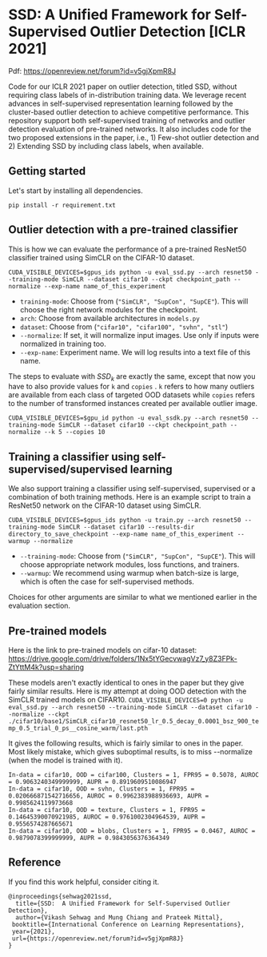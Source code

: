 # SSD: A Unified Framework for Self-Supervised Outlier Detection [ICLR 2021]

Pdf: https://openreview.net/forum?id=v5gjXpmR8J

Code for our ICLR 2021 paper on outlier detection, titled SSD, without requiring class labels of in-distribution training data. We leverage recent advances in self-supervised representation learning followed by the cluster-based outlier detection to achieve competitive performance. This repository support both self-supervised training of networks and outlier detection evaluation of pre-trained networks. It also includes code for the two proposed extensions in the paper, i.e., 1) Few-shot outlier detection and 2) Extending SSD by including class labels, when available.




## Getting started

Let's start by installing all dependencies. 

`pip install -r requirement.txt`



## Outlier detection with a pre-trained classifier

This is how we can evaluate the performance of a pre-trained ResNet50 classifier trained using SimCLR on the CIFAR-10 dataset. 

`CUDA_VISIBLE_DEVICES=$gpus_ids python -u eval_ssd.py --arch resnet50 --training-mode SimCLR --dataset cifar10 --ckpt checkpoint_path --normalize --exp-name name_of_this_experiment`

* `training-mode`: Choose from (`"SimCLR", "SupCon", "SupCE"`). This will choose the right network modules for the checkpoint.
* `arch`: Choose from available architectures in `models.py`
* `dataset`: Choose from (`"cifar10", "cifar100", "svhn", "stl"`) 
* `--normalize`: If set, it will normalize input images. Use only if inputs were normalized in training too. 
* `--exp-name`: Experiment name. We will log results into a text file of this name.


The steps to evaluate with $SSD_k$ are exactly the same, except that now you have to also provide values for `k` and `copies` . `k` refers to how many outliers are available from each class of targeted OOD datasets while `copies` refers to the number of transformed instances created per available outlier image.

`CUDA_VISIBLE_DEVICES=$gpu_id python -u eval_ssdk.py --arch resnet50 --training-mode SimCLR --dataset cifar10 --ckpt checkpoint_path --normalize --k 5 --copies 10`



## Training a classifier using self-supervised/supervised learning

We also support training a classifier using self-supervised, supervised or a combination of both training methods. Here is an example script to train a ResNet50 network on the CIFAR-10 dataset using SimCLR. 

`CUDA_VISIBLE_DEVICES=$gpus_ids python -u train.py --arch resnet50 --training-mode SimCLR --dataset cifar10 --results-dir directory_to_save_checkpoint --exp-name name_of_this_experiment --warmup --normalize`

* `--training-mode`: Choose from (`"SimCLR", "SupCon", "SupCE"`). This will choose appropriate network modules, loss functions, and trainers.
* `--warmup`: We recommend using warmup when batch-size is large, which is often the case for self-supervised methods. 

Choices for other arguments are similar to what we mentioned earlier in the evaluation section.


## Pre-trained models
Here is the link to pre-trained models on cifar-10 dataset: https://drive.google.com/drive/folders/1Nx5tYGecvwagVz7_y8Z3FPk-ZtYttM4k?usp=sharing 

These models aren't exactly identical to ones in the paper but they give fairly similar results. Here is my attempt at doing OOD detection with the SimCLR trained models on CIFAR10. 
`CUDA_VISIBLE_DEVICES=0 python -u eval_ssd.py --arch resnet50 --training-mode SimCLR --dataset cifar10 --normalize --ckpt ./cifar10/base1/SimCLR_cifar10_resnet50_lr_0.5_decay_0.0001_bsz_900_temp_0.5_trial_0_ps__cosine_warm/last.pth`

It gives the following results, which is fairly similar to ones in the paper. Most likely mistake, which gives suboptimal results, is to miss --normalize (when the model is trained with it). 
```
In-data = cifar10, OOD = cifar100, Clusters = 1, FPR95 = 0.5078, AUROC = 0.9063240349999999, AUPR = 0.8919609510086947
In-data = cifar10, OOD = svhn, Clusters = 1, FPR95 = 0.020666871542716656, AUROC = 0.9962383988936693, AUPR = 0.9985624119973668
In-data = cifar10, OOD = texture, Clusters = 1, FPR95 = 0.14645390070921985, AUROC = 0.9761002304964539, AUPR = 0.9556574287665671
In-data = cifar10, OOD = blobs, Clusters = 1, FPR95 = 0.0467, AUROC = 0.9879078399999999, AUPR = 0.9843056376364349
```
## Reference

If you find this work helpful, consider citing it. 

```
@inproceedings{sehwag2021ssd,
  title={SSD:  A Unified Framework for Self-Supervised Outlier Detection},
  author={Vikash Sehwag and Mung Chiang and Prateek Mittal},
 booktitle={International Conference on Learning Representations},
 year={2021},
 url={https://openreview.net/forum?id=v5gjXpmR8J}
}
```
